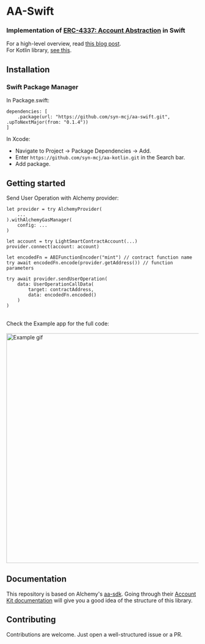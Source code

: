 # AA-Swift

### Implementation of [ERC-4337: Account Abstraction](https://eips.ethereum.org/EIPS/eip-4337) in Swift

For a high-level overview, read [this blog post](https://crewapp.xyz/posts/account-abstraction-mobile/).  
For Kotlin library, [see this](https://github.com/Syn-McJ/aa-kotlin).

## Installation

### Swift Package Manager

In Package.swift:  
```
dependencies: [
    .package(url: "https://github.com/syn-mcj/aa-swift.git", .upToNextMajor(from: "0.1.4"))
]
```

In Xcode:
- Navigate to Project -> Package Dependencies -> Add.
- Enter `https://github.com/syn-mcj/aa-kotlin.git` in the Search bar.
- Add package.

## Getting started

Send User Operation with Alchemy provider:

```
let provider = try AlchemyProvider(
    ...
).withAlchemyGasManager(
    config: ...
)

let account = try LightSmartContractAccount(...)
provider.connect(account: account)

let encodedFn = ABIFunctionEncoder("mint") // contract function name
try await encodedFn.encode(provider.getAddress()) // function parameters
        
try await provider.sendUserOperation(
    data: UserOperationCallData(
        target: contractAddress,
        data: encodedFn.encoded()
    )
)
```
\
Check the Example app for the full code:
\
\
<img src="https://crewapp.xyz/images/example.gif" alt="Example gif" style="height: 600px; margin: 0 auto; display: block;" />

## Documentation
This repository is based on Alchemy's [aa-sdk](https://github.com/alchemyplatform/aa-sdk). Going through their [Account Kit documentation](https://accountkit.alchemy.com/overview/introduction.html) will give you a good idea of the structure of this library.

## Contributing
Contributions are welcome. Just open a well-structured issue or a PR.
